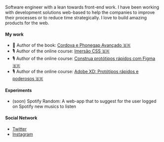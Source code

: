 Software engineer with a lean towards front-end work. I have been working with development solutions web-based to help the companies to improve their processes or to reduce time strategically. I love to build amazing products for the web.

#### My work
* 📘 Author of the book: [Cordova e Phonegap Avançado 🇧🇷](https://www.casadocodigo.com.br/products/livro-cordova-avancado)
* 🎙 Author of the online course: [Imersão CSS 🇧🇷](https://imersaocss.com/)
* 🎙 Author of the online course: [Construa protótipos rápidos com Figma 🇧🇷](https://www.udemy.com/course/como-usar-software-figma-para-prototipos)
* 🎙 Author of the online course: [Adobe XD: Protótipos rápidos e poderosos 🇧🇷](https://www.udemy.com/course/curso-online-de-adobe-xd-prototipos/)

#### Experiments
- (soon) Spotify Random: A web-app that to suggest for the user logged on Spotify new musics to listen

#### Social Network
- [Twitter](https://twitter.com/tec_diogo)
- [Instagram](https://www.instagram.com/diogom)
